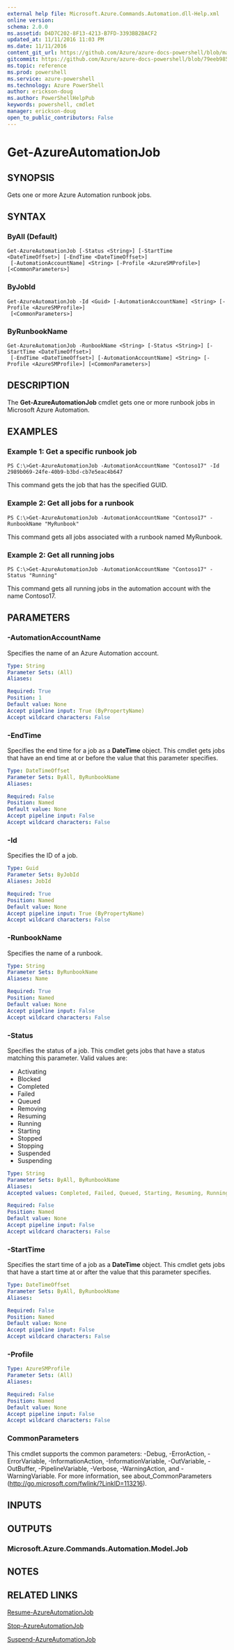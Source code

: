 ```yaml
---
external help file: Microsoft.Azure.Commands.Automation.dll-Help.xml
online version: 
schema: 2.0.0
ms.assetid: D4D7C202-8F13-4213-B7FD-3393BB2BACF2
updated_at: 11/11/2016 11:03 PM
ms.date: 11/11/2016
content_git_url: https://github.com/Azure/azure-docs-powershell/blob/master/azureps-cmdlets-docs/ServiceManagement/Azure.Automation/v2.1.0/Get-AzureAutomationJob.md
gitcommit: https://github.com/Azure/azure-docs-powershell/blob/79eeb985ea480979357fb4695832a0c3d29a48bf/azureps-cmdlets-docs/ServiceManagement/Azure.Automation/v2.1.0/Get-AzureAutomationJob.md
ms.topic: reference
ms.prod: powershell
ms.service: azure-powershell
ms.technology: Azure PowerShell
author: erickson-doug
ms.author: PowerShellHelpPub
keywords: powershell, cmdlet
manager: erickson-doug
open_to_public_contributors: False
---
```


# Get-AzureAutomationJob

## SYNOPSIS
Gets one or more Azure Automation runbook jobs.

## SYNTAX

### ByAll (Default)
```
Get-AzureAutomationJob [-Status <String>] [-StartTime <DateTimeOffset>] [-EndTime <DateTimeOffset>]
 [-AutomationAccountName] <String> [-Profile <AzureSMProfile>] [<CommonParameters>]
```

### ByJobId
```
Get-AzureAutomationJob -Id <Guid> [-AutomationAccountName] <String> [-Profile <AzureSMProfile>]
 [<CommonParameters>]
```

### ByRunbookName
```
Get-AzureAutomationJob -RunbookName <String> [-Status <String>] [-StartTime <DateTimeOffset>]
 [-EndTime <DateTimeOffset>] [-AutomationAccountName] <String> [-Profile <AzureSMProfile>] [<CommonParameters>]
```

## DESCRIPTION
The **Get-AzureAutomationJob** cmdlet gets one or more runbook jobs in Microsoft Azure Automation.

## EXAMPLES

### Example 1: Get a specific runbook job
```
PS C:\>Get-AzureAutomationJob -AutomationAccountName "Contoso17" -Id 2989b069-24fe-40b9-b3bd-cb7e5eac4b647
```

This command gets the job that has the specified GUID.

### Example 2: Get all jobs for a runbook
```
PS C:\>Get-AzureAutomationJob -AutomationAccountName "Contoso17" -RunbookName "MyRunbook"
```

This command gets all jobs associated with a runbook named MyRunbook.

### Example 2: Get all running jobs
```
PS C:\>Get-AzureAutomationJob -AutomationAccountName "Contoso17" -Status "Running"
```

This command gets all running jobs in the automation account with the name Contoso17.

## PARAMETERS

### -AutomationAccountName
Specifies the name of an Azure Automation account.

```yaml
Type: String
Parameter Sets: (All)
Aliases: 

Required: True
Position: 1
Default value: None
Accept pipeline input: True (ByPropertyName)
Accept wildcard characters: False
```

### -EndTime
Specifies the end time for a job as a **DateTime** object.
This cmdlet gets jobs that have an end time at or before the value that this parameter specifies.

```yaml
Type: DateTimeOffset
Parameter Sets: ByAll, ByRunbookName
Aliases: 

Required: False
Position: Named
Default value: None
Accept pipeline input: False
Accept wildcard characters: False
```

### -Id
Specifies the ID of a job.

```yaml
Type: Guid
Parameter Sets: ByJobId
Aliases: JobId

Required: True
Position: Named
Default value: None
Accept pipeline input: True (ByPropertyName)
Accept wildcard characters: False
```

### -RunbookName
Specifies the name of a runbook.

```yaml
Type: String
Parameter Sets: ByRunbookName
Aliases: Name

Required: True
Position: Named
Default value: None
Accept pipeline input: False
Accept wildcard characters: False
```

### -Status
Specifies the status of a job.
This cmdlet gets jobs that have a status matching this parameter.
Valid values are: 

- Activating
- Blocked
- Completed
- Failed
- Queued
- Removing
- Resuming
- Running
- Starting
- Stopped
- Stopping
- Suspended
- Suspending

```yaml
Type: String
Parameter Sets: ByAll, ByRunbookName
Aliases: 
Accepted values: Completed, Failed, Queued, Starting, Resuming, Running, Stopped, Stopping, Suspended, Suspending, Activating, Blocked, Removing

Required: False
Position: Named
Default value: None
Accept pipeline input: False
Accept wildcard characters: False
```

### -StartTime
Specifies the start time of a job as a **DateTime** object.
This cmdlet gets jobs that have a start time at or after the value that this parameter specifies.

```yaml
Type: DateTimeOffset
Parameter Sets: ByAll, ByRunbookName
Aliases: 

Required: False
Position: Named
Default value: None
Accept pipeline input: False
Accept wildcard characters: False
```

### -Profile

```yaml
Type: AzureSMProfile
Parameter Sets: (All)
Aliases: 

Required: False
Position: Named
Default value: None
Accept pipeline input: False
Accept wildcard characters: False
```

### CommonParameters
This cmdlet supports the common parameters: -Debug, -ErrorAction, -ErrorVariable, -InformationAction, -InformationVariable, -OutVariable, -OutBuffer, -PipelineVariable, -Verbose, -WarningAction, and -WarningVariable. For more information, see about_CommonParameters (http://go.microsoft.com/fwlink/?LinkID=113216).

## INPUTS

## OUTPUTS

### Microsoft.Azure.Commands.Automation.Model.Job

## NOTES

## RELATED LINKS

[Resume-AzureAutomationJob](xref:ServiceManagement/Azure.Automation/v2.1.0/Resume-AzureAutomationJob.md)

[Stop-AzureAutomationJob](xref:ServiceManagement/Azure.Automation/v2.1.0/Stop-AzureAutomationJob.md)

[Suspend-AzureAutomationJob](xref:ServiceManagement/Azure.Automation/v2.1.0/Suspend-AzureAutomationJob.md)



